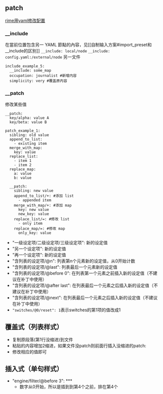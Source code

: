 ## patch
[rime用yaml修改配置](https://github.com/rime/home/wiki/Configuration)

### __include

在當前位置包含另一 YAML 節點的內容，见[[自制输入方案#import_preset和__include的区别]]
`__include: local/node`
`__include: config.yaml:/external/node` 另一文件
```
include_example_5:
  __include: some_map
  occupation: journalist #新增内容
  simplicity: very #覆盖原内容
```

### __patch

修改某些值
```
__patch:
  key/alpha: value A
  key/beta: value B
```

```
patch_example_1:
  sibling: old value
  append_to_list:
    - existing item
  merge_with_map:
    key: value
  replace_list:
    - item 1
    - item 2
  replace_map:
    a: value
    b: value

  __patch:
    sibling: new value
    append_to_list/+: #添加 list
      - appended item
    merge_with_map/+: #添加 map
      key: new value
      new_key: value
    replace_list/=: #修改 list
      - only item
    replace_map/=: #修改 map
      only_key: value
```

- "一级设定项/二级设定项/三级设定项": 新的设定值
- "另一个设定项": 新的设定值
- "再一个设定项": 新的设定值
- "含列表的设定项/@n": 列表第n个元素新的设定值，从0开始计数
- "含列表的设定项/@last": 列表最后一个元素新的设定值
- "含列表的设定项/@before 0": 在列表第一个元素之前插入新的设定值（不建议在补丁中使用）
- "含列表的设定项/@after last": 在列表最后一个元素之后插入新的设定值（不建议在补丁中使用）
- "含列表的设定项/@next": 在列表最后一个元素之后插入新的设定值（不建议在补丁中使用）
- `"switches/@0/reset": 1`表示switches的第1项的值改成1

## 覆盖式（列表样式）
- 复制原段落(第1行没缩进)到文件
- 粘贴的内容增加2缩进，如果文件没patch则前面行插入没缩进的patch:
- 修改相应的值即可

## 插入式（单句样式）
- "engine/filter/@before 3": ***
    - 数字从0开始，所以是插到到第4个之前，排在第4个
